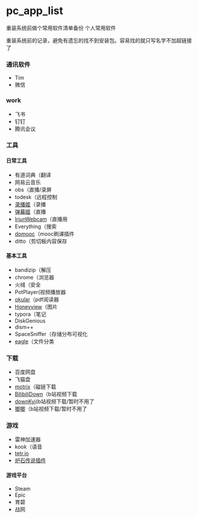 # pc_app_list
重装系统前做个常用软件清单备份
个人常用软件

重装系统前的记录，避免有遗忘的找不到安装包。容易找的就只写名字不加超链接了



### 通讯软件

- Tim
- 微信

### work

- 飞书
- 钉钉
- 腾讯会议

### 工具

#### 日常工具

- 有道词典（翻译
- 网易云音乐
- obs（直播/录屏
- todesk（远程控制
- [录播姬](https://rec.danmuji.org/)（录播
- [弹幕姬](https://www.danmuji.org/)（直播
- [IriunWebcam](https://iriun.com/)（直播用
- Everything（搜索
- [domooc](https://domooc.top/domoocinstall)（mooc刷课插件
- ditto（剪切板内容保存

#### 基本工具

- bandizip（解压
- chrome（浏览器
- 火绒（安全
- PotPlayer(视频播放器
- [okular](https://okular.kde.org/zh-cn/download/)（pdf阅读器
- [Honeyview](https://honeyview.en.download.it/)（图片
- typora（笔记
- DiskGenious
- dism++
- SpaceSniffer（存储分布可视化
- [eagle](https://eagle.cool/)（文件分类

### 下载

- 百度网盘
- 飞猫盘
- [motrix](https://motrix.app/)（磁链下载
- [BilibiliDown](https://github.com/nICEnnnnnnnLee/BilibiliDown)（b站视频下载
- [downKyi](https://github.com/yaobiao131/downkyicore)(b站视频下载/暂时不用了
- [唧唧](http://client.jijidown.com/)（b站视频下载/暂时不用了

### 游戏

- 雷神加速器
- kook（语音
- [tetr.io](https://tetr.io/)
- [炉石传说插件](https://www.bilibili.com/read/readlist/rl454015)

#### 游戏平台

- Steam
- Epic
- 育碧
- 战网
